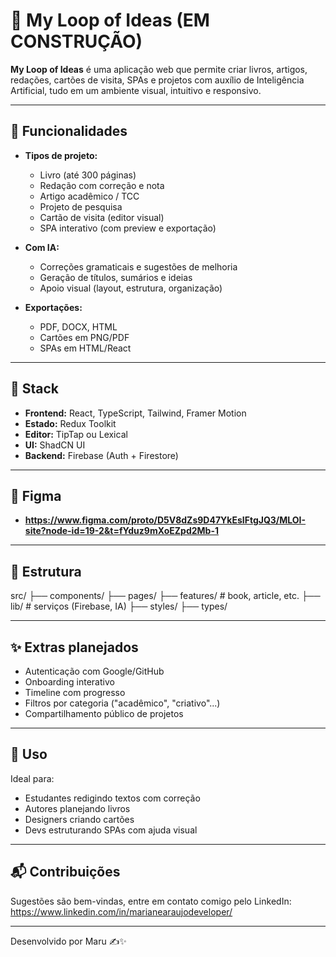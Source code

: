 # 🧠 My Loop of Ideas (EM CONSTRUÇÃO)

**My Loop of Ideas** é uma aplicação web que permite criar livros, artigos, redações, cartões de visita, SPAs e projetos com auxílio de Inteligência Artificial, tudo em um ambiente visual, intuitivo e responsivo.

---

## 🚀 Funcionalidades

- **Tipos de projeto:**
  - Livro (até 300 páginas)
  - Redação com correção e nota
  - Artigo acadêmico / TCC
  - Projeto de pesquisa
  - Cartão de visita (editor visual)
  - SPA interativo (com preview e exportação)

- **Com IA:**
  - Correções gramaticais e sugestões de melhoria
  - Geração de títulos, sumários e ideias
  - Apoio visual (layout, estrutura, organização)

- **Exportações:**
  - PDF, DOCX, HTML
  - Cartões em PNG/PDF
  - SPAs em HTML/React

---

## 🧱 Stack

- **Frontend:** React, TypeScript, Tailwind, Framer Motion
- **Estado:** Redux Toolkit
- **Editor:** TipTap ou Lexical
- **UI:** ShadCN UI
- **Backend:** Firebase (Auth + Firestore)

---

## 🧩 Figma

- **https://www.figma.com/proto/D5V8dZs9D47YkEsIFtgJQ3/MLOI-site?node-id=19-2&t=fYduz9mXoEZpd2Mb-1**

---

## 📁 Estrutura

src/
├── components/
├── pages/
├── features/ # book, article, etc.
├── lib/ # serviços (Firebase, IA)
├── styles/
├── types/

---

## ✨ Extras planejados

- Autenticação com Google/GitHub
- Onboarding interativo
- Timeline com progresso
- Filtros por categoria ("acadêmico", "criativo"...)
- Compartilhamento público de projetos

---

## 🧪 Uso

Ideal para:
- Estudantes redigindo textos com correção
- Autores planejando livros
- Designers criando cartões
- Devs estruturando SPAs com ajuda visual

---

## 📬 Contribuições

Sugestões são bem-vindas, entre em contato comigo pelo LinkedIn: https://www.linkedin.com/in/marianearaujodeveloper/

---

Desenvolvido por Maru ✍️✨
